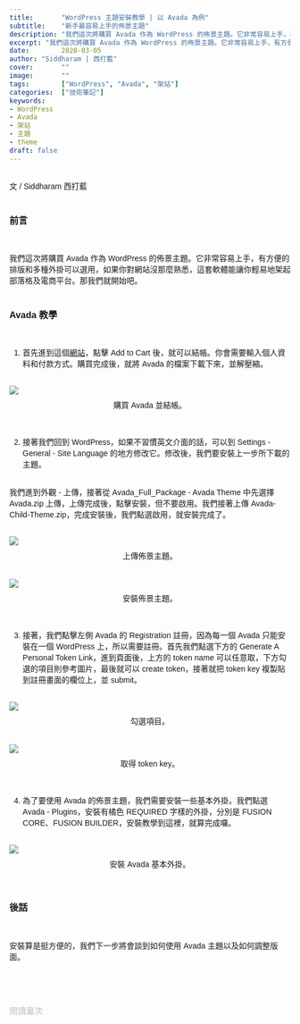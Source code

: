 ```yaml
---
title:       "WordPress 主題安裝教學 | 以 Avada 為例"
subtitle:    "新手最容易上手的佈景主題"
description: "我們這次將購買 Avada 作為 WordPress 的佈景主題。它非常容易上手，有方便的排版和多種外掛可以選用，如果你對網站沒那麼熟悉，這套軟體能讓你輕易地架起部落格及電商平台..."
excerpt: "我們這次將購買 Avada 作為 WordPress 的佈景主題。它非常容易上手，有方便的排版和多種外掛可以選用，如果你對網站沒那麼熟悉，這套軟體能讓你輕易地架起部落格及電商平台..."
date:        2020-03-05
author: "Siddharam | 西打藍"
cover:       ""
image:       ""
tags:        ["WordPress", "Avada", "架站"]
categories:  ["技術筆記"]
keywords:
- WordPress
- Avada
- 架站
- 主題
- theme
draft: false
---
```


<article style="font-family: 'Noto Sans TC', '微軟正黑體', sans-serif; font-weight: 300;">

<br>文 / Siddharam 西打藍<br><br>

<h3 class="article-h1-color">前言</h3><br>

我們這次將購買 Avada 作為 WordPress 的佈景主題。它非常容易上手，有方便的排版和多種外掛可以選用，如果你對網站沒那麼熟悉，這套軟體能讓你輕易地架起部落格及電商平台。那我們就開始吧。<br><br>


<h3 class="article-h1-color">Avada 教學</h3><br>

1. 首先進到這個<a href="https://themeforest.net/item/avada-responsive-multipurpose-theme/2833226?irgwc=1&clickid=32VUf9x6vxyOWvywUx0Mo3w1UknXAJxYxWwRxU0&iradid=275988&irpid=1245386&iradtype=ONLINE_TRACKING_LINK&irmptype=mediapartner&mp_value1=&utm_campaign=af_impact_radius_1245386&utm_medium=affiliate&utm_source=impact_radius" target="_blank">網站</a>，點擊 Add to Cart 後，就可以結帳。你會需要輸入個人資料和付款方式。購買完成後，就將 Avada 的檔案下載下來，並解壓縮。<br><br>

<img style="margin-bottom:8px; max-width:80%;" src="https://frontenter.files.wordpress.com/2020/03/avada-checkout.png"/>
<div style="text-align:center;">購買 Avada 並結帳。</div><br><br>


2. 接著我們回到 WordPress，如果不習慣英文介面的話，可以到 Settings - General - Site Language 的地方修改它。修改後，我們要安裝上一步所下載的主題。<br><br>

我們進到外觀 - 上傳，接著從 Avada_Full_Package - Avada Theme 中先選擇 Avada.zip 上傳，上傳完成後，點擊安裝，但不要啟用。我們接著上傳 Avada-Child-Theme.zip，完成安裝後，我們點選啟用，就安裝完成了。<br><br>

<img style="margin-bottom:8px; max-width:80%;" src="https://frontenter.files.wordpress.com/2020/03/avada-upload.png"/>
<div style="text-align:center;">上傳佈景主題。</div><br><br>

<img style="margin-bottom:8px; max-width:80%;" src="https://frontenter.files.wordpress.com/2020/03/avada-setup.png"/>
<div style="text-align:center;">安裝佈景主題。</div><br><br>


3. 接著，我們點擊左側 Avada 的 Registration 註冊，因為每一個 Avada 只能安裝在一個 WordPress 上，所以需要註冊。首先我們點選下方的 Generate A Personal Token Link，進到頁面後，上方的 token name 可以任意取，下方勾選的項目則參考圖片，最後就可以 create token，接著就把 token key 複製貼到註冊畫面的欄位上，並 submit。<br><br>

<img style="margin-bottom:8px; max-width:80%;" src="https://frontenter.files.wordpress.com/2020/03/avada-token-get.png"/>
<div style="text-align:center;">勾選項目。</div><br><br>

<img style="margin-bottom:8px; max-width:80%;" src="https://frontenter.files.wordpress.com/2020/03/avada-success-key.png"/>
<div style="text-align:center;">取得 token key。</div><br><br>

4. 為了要使用 Avada 的佈景主題，我們需要安裝一些基本外掛。我們點選 Avada - Plugins，安裝有橘色 REQUIRED 字樣的外掛，分別是 FUSION CORE、FUSION BUILDER，安裝教學到這裡，就算完成囉。<br><br>

<img style="margin-bottom:8px; max-width:80%;" src="https://frontenter.files.wordpress.com/2020/03/avada-plugin-setup.png"/>
<div style="text-align:center;">安裝 Avada 基本外掛。</div><br><br>


<h3 class="article-h1-color">後話</h3><br>

安裝算是挺方便的，我們下一步將會談到如何使用 Avada 主題以及如何調整版面。


<br><br><br>

</article>

<div style="color: #bfbfbf; font-size: 15px;" id="busuanzi_container_page_pv">
  閱讀量<span id="busuanzi_value_page_pv"></span>次
</div>

<script src="../../js/post.js"></script>



